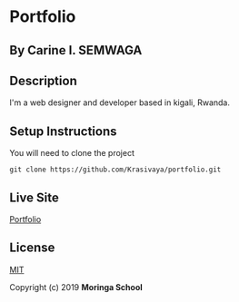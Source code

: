# Portfolio
## By **Carine I. SEMWAGA**
## Description
 I'm a web designer and developer based in kigali, Rwanda.
## Setup Instructions
 You will need to clone the project
```
git clone https://github.com/Krasivaya/portfolio.git
```
## Live Site
[Portfolio](https://krasivaya.github.io/portfolio/)

## License
[MIT](https://choosealicense.com/licenses/mit/)

 Copyright (c) 2019 **Moringa School**